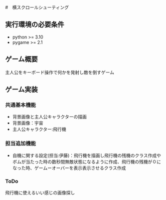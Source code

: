 #　横スクロールシューティング

## 実行環境の必要条件
* python >= 3.10
* pygame >= 2.1

## ゲーム概要
主人公をキーボード操作で何かを発射し敵を倒すゲーム

## ゲーム実装
### 共通基本機能
* 背景画像と主人公キャラクターの描画
* 背景画像：宇宙
* 主人公キャラクター:飛行機
### 担当追加機能
* 自機に関する設定(担当:伊藤)：飛行機を描画し飛行機の残機のクラス作成やボムが当たった時の数秒間無敵状態になるように作成、飛行機の残機が０になった時、ゲームーオーバーを表示表示させるクラス作成
### ToDo
飛行機に使えるいい感じの画像探し



